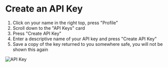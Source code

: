 # Create an API Key

1. Click on your name in the right top, press "Profile"
2. Scroll down to the "API Keys" card
3. Press "Create API Key"
4. Enter a descriptive name of your API key and press "Create API Key"
5. Save a copy of the key returned to you somewhere safe, you will not be shown this again

![API Key](/imgs/api-key.png)
